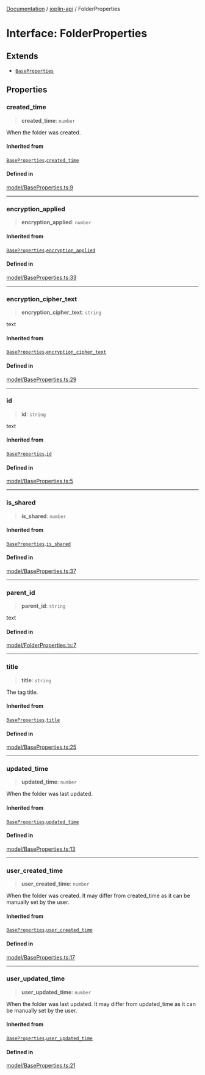[Documentation](../../packages.md) / [joplin-api](../index.md) / FolderProperties

# Interface: FolderProperties

## Extends

- [`BaseProperties`](BaseProperties.md)

## Properties

### created_time

> **created_time**: `number`

When the folder was created.

#### Inherited from

[`BaseProperties`](BaseProperties.md).[`created_time`](BaseProperties.md#created-time)

#### Defined in

[model/BaseProperties.ts:9](https://github.com/rxliuli/joplin-utils/blob/a3a4c55f9104da0aa8b36da1259d082b810b3d68/packages/joplin-api/src/model/BaseProperties.ts#L9)

---

### encryption_applied

> **encryption_applied**: `number`

#### Inherited from

[`BaseProperties`](BaseProperties.md).[`encryption_applied`](BaseProperties.md#encryption-applied)

#### Defined in

[model/BaseProperties.ts:33](https://github.com/rxliuli/joplin-utils/blob/a3a4c55f9104da0aa8b36da1259d082b810b3d68/packages/joplin-api/src/model/BaseProperties.ts#L33)

---

### encryption_cipher_text

> **encryption_cipher_text**: `string`

text

#### Inherited from

[`BaseProperties`](BaseProperties.md).[`encryption_cipher_text`](BaseProperties.md#encryption-cipher-text)

#### Defined in

[model/BaseProperties.ts:29](https://github.com/rxliuli/joplin-utils/blob/a3a4c55f9104da0aa8b36da1259d082b810b3d68/packages/joplin-api/src/model/BaseProperties.ts#L29)

---

### id

> **id**: `string`

text

#### Inherited from

[`BaseProperties`](BaseProperties.md).[`id`](BaseProperties.md#id)

#### Defined in

[model/BaseProperties.ts:5](https://github.com/rxliuli/joplin-utils/blob/a3a4c55f9104da0aa8b36da1259d082b810b3d68/packages/joplin-api/src/model/BaseProperties.ts#L5)

---

### is_shared

> **is_shared**: `number`

#### Inherited from

[`BaseProperties`](BaseProperties.md).[`is_shared`](BaseProperties.md#is-shared)

#### Defined in

[model/BaseProperties.ts:37](https://github.com/rxliuli/joplin-utils/blob/a3a4c55f9104da0aa8b36da1259d082b810b3d68/packages/joplin-api/src/model/BaseProperties.ts#L37)

---

### parent_id

> **parent_id**: `string`

text

#### Defined in

[model/FolderProperties.ts:7](https://github.com/rxliuli/joplin-utils/blob/a3a4c55f9104da0aa8b36da1259d082b810b3d68/packages/joplin-api/src/model/FolderProperties.ts#L7)

---

### title

> **title**: `string`

The tag title.

#### Inherited from

[`BaseProperties`](BaseProperties.md).[`title`](BaseProperties.md#title)

#### Defined in

[model/BaseProperties.ts:25](https://github.com/rxliuli/joplin-utils/blob/a3a4c55f9104da0aa8b36da1259d082b810b3d68/packages/joplin-api/src/model/BaseProperties.ts#L25)

---

### updated_time

> **updated_time**: `number`

When the folder was last updated.

#### Inherited from

[`BaseProperties`](BaseProperties.md).[`updated_time`](BaseProperties.md#updated-time)

#### Defined in

[model/BaseProperties.ts:13](https://github.com/rxliuli/joplin-utils/blob/a3a4c55f9104da0aa8b36da1259d082b810b3d68/packages/joplin-api/src/model/BaseProperties.ts#L13)

---

### user_created_time

> **user_created_time**: `number`

When the folder was created. It may differ from created_time as it can be manually set by the user.

#### Inherited from

[`BaseProperties`](BaseProperties.md).[`user_created_time`](BaseProperties.md#user-created-time)

#### Defined in

[model/BaseProperties.ts:17](https://github.com/rxliuli/joplin-utils/blob/a3a4c55f9104da0aa8b36da1259d082b810b3d68/packages/joplin-api/src/model/BaseProperties.ts#L17)

---

### user_updated_time

> **user_updated_time**: `number`

When the folder was last updated. It may differ from updated_time as it can be manually set by the user.

#### Inherited from

[`BaseProperties`](BaseProperties.md).[`user_updated_time`](BaseProperties.md#user-updated-time)

#### Defined in

[model/BaseProperties.ts:21](https://github.com/rxliuli/joplin-utils/blob/a3a4c55f9104da0aa8b36da1259d082b810b3d68/packages/joplin-api/src/model/BaseProperties.ts#L21)
